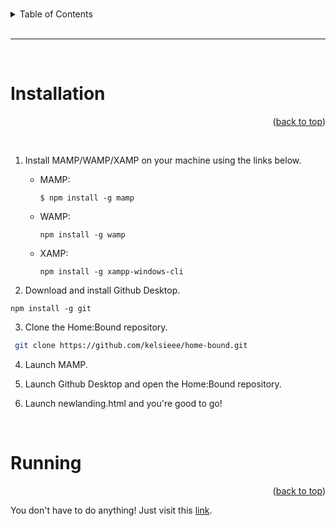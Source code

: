 <a id="readme-top"></a>

<br>

<!-- table of contents -->
<details>
  <summary>Table of Contents</summary>
  <ol>
    <li><a href="#installation">How do I install Home:Bound?</a></li>
    <li><a href="#running">How do I run Home:Bound?</a></li>
  </ol>
</details>

<br>

<hr>

<br>

<a id="installation"></a>

# Installation

<p align="right">(<a href="#readme-top">back to top</a>)</p>

<br>

1. Install MAMP/WAMP/XAMP on your machine using the links below.
    * MAMP: 
      ```
      $ npm install -g mamp
      ```

    * WAMP: 
      ```
      npm install -g wamp
      ```

    * XAMP:
      ```
      npm install -g xampp-windows-cli
      ```

2. Download and install Github Desktop.
  ```
  npm install -g git
  ```

3. Clone the Home:Bound repository.
  ```sh
   git clone https://github.com/kelsieee/home-bound.git
   ```

4. Launch MAMP.

5. Launch Github Desktop and open the Home:Bound repository.

6. Launch newlanding.html and you're good to go!

<br>

<a id="running"></a>

# Running

<p align="right">(<a href="#readme-top">back to top</a>)</p>

You don't have to do anything! Just visit this <a href="https://home-bound.vercel.app/newlanding.html">link</a>.

<br><br>
